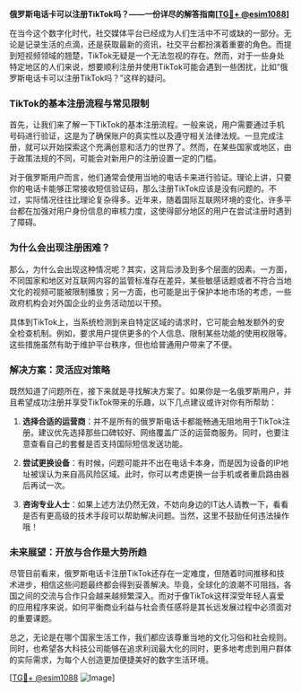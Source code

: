 **俄罗斯电话卡可以注册TikTok吗？——一份详尽的解答指南[[TG💪+ @esim1088](https://t.me/s/esim1088)]**

在当今这个数字化时代，社交媒体平台已经成为人们生活中不可或缺的一部分。无论是记录生活的点滴，还是获取最新的资讯，社交平台都扮演着重要的角色。而提到短视频领域的翘楚，TikTok无疑是一个无法忽视的存在。然而，对于一些身处特定地区的人们来说，想要顺利注册并使用TikTok可能会遇到一些困扰，比如“俄罗斯电话卡可以注册TikTok吗？”这样的疑问。

### TikTok的基本注册流程与常见限制

首先，让我们来了解一下TikTok的基本注册流程。一般来说，用户需要通过手机号码进行验证，这是为了确保账户的真实性以及遵守相关法律法规。一旦完成注册，就可以开始探索这个充满创意和活力的世界了。然而，在某些国家或地区，由于政策法规的不同，可能会对新用户的注册设置一定的门槛。

对于俄罗斯用户而言，他们通常会使用当地的电话卡来进行验证。理论上讲，只要你的电话卡能够正常接收短信验证码，那么注册TikTok应该是没有问题的。不过，实际情况往往比理论复杂得多。近年来，随着国际互联网环境的变化，许多平台都在加强对用户身份信息的审核力度，这使得部分地区的用户在尝试注册时遇到了障碍。

### 为什么会出现注册困难？

那么，为什么会出现这种情况呢？其实，这背后涉及到多个层面的因素。一方面，不同国家和地区对互联网内容的监管标准存在差异，某些敏感话题或者不符合当地文化的视频可能被限制播放；另一方面，也可能是出于保护本地市场的考虑，一些政府机构会对外国企业的业务活动加以干预。

具体到TikTok上，当系统检测到来自特定区域的请求时，它可能会触发额外的安全检查机制。例如，要求用户提供更多的个人信息、限制某些功能的使用权限等。这些措施虽然有助于维护平台秩序，但也给普通用户带来了不便。

### 解决方案：灵活应对策略

既然知道了问题所在，接下来就是寻找解决方案了。如果你是一名俄罗斯用户，并且希望成功注册并享受TikTok带来的乐趣，以下几点建议或许对你有所帮助：

1. **选择合适的运营商**：并不是所有的俄罗斯电话卡都能畅通无阻地用于TikTok注册。建议优先选择那些口碑较好、网络覆盖广泛的运营商服务。同时，也要注意查看自己的套餐是否支持国际短信发送功能。

2. **尝试更换设备**：有时候，问题可能并不出在电话卡本身，而是因为设备的IP地址被误认为来自高风险区域。此时，你可以考虑更换一台手机或者重启路由器后再试一次。

3. **咨询专业人士**：如果上述方法仍然无效，不妨向身边的IT达人请教一下，看看是否有更高级的技术手段可以帮助解决问题。当然，这里不鼓励任何违法操作哦！

### 未来展望：开放与合作是大势所趋

尽管目前看来，俄罗斯电话卡注册TikTok还存在一定难度，但随着时间推移和技术进步，相信这些问题最终都会得到妥善解决。毕竟，全球化的浪潮不可阻挡，各国之间的交流与合作只会越来越频繁深入。而对于像TikTok这样深受年轻人喜爱的应用程序来说，如何平衡商业利益与社会责任感将是其长远发展过程中必须面对的重要课题。

总之，无论是在哪个国家生活工作，我们都应该尊重当地的文化习俗和社会规则。同时，也希望各大科技公司能够在追求利润最大化的同时，更多地考虑到用户群体的实际需求，为每个人创造更加便捷美好的数字生活环境。

[[TG💪+ @esim1088](https://t.me/s/esim1088) ![Image](https://i.postimg.cc/4NQfJmqS/Snipaste-2025-05-13-00-14-12.png)]